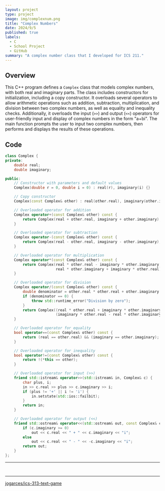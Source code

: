 ```yaml
---
layout: project
type: project
image: img/complexnum.png
title: "Complex Numbers"
date: 2024/9/5
published: true
labels:
  - C
  - School Project
  - GitHub
summary: "A complex number class that I developed for ICS 211."
---
```


## Overview

This C++ program defines a `Complex` class that models complex numbers, with both real and imaginary parts. 
The class includes constructors for initialization, including a copy constructor. 
It overloads several operators to allow arithmetic operations such as addition, subtraction, multiplication, and division between two complex numbers, 
as well as equality and inequality checks. Additionally, it overloads the input (`>>`) and output (`<<`) 
operators for user-friendly input and display of complex numbers in the form "a+bi". The main function prompts the user to input two complex numbers, 
then performs and displays the results of these operations.

## Code

```cpp
class Complex {
private:
    double real;
    double imaginary;

public:
    // Constructor with parameters and default values
    Complex(double r = 0, double i = 0) : real(r), imaginary(i) {}

    // Copy constructor
    Complex(const Complex& other) : real(other.real), imaginary(other.imaginary) {}

    // Overloaded operator for addition
    Complex operator+(const Complex& other) const {
        return Complex(real + other.real, imaginary + other.imaginary);
    }

    // Overloaded operator for subtraction
    Complex operator-(const Complex& other) const {
        return Complex(real - other.real, imaginary - other.imaginary);
    }

    // Overloaded operator for multiplication
    Complex operator*(const Complex& other) const {
        return Complex(real * other.real - imaginary * other.imaginary, 
                       real * other.imaginary + imaginary * other.real);
    }

    // Overloaded operator for division
    Complex operator/(const Complex& other) const {
        double denominator = other.real * other.real + other.imaginary * other.imaginary;
        if (denominator == 0) {
            throw std::runtime_error("Division by zero");
        }
        return Complex((real * other.real + imaginary * other.imaginary) / denominator,
                       (imaginary * other.real - real * other.imaginary) / denominator);
    }

    // Overloaded operator for equality
    bool operator==(const Complex& other) const {
        return (real == other.real) && (imaginary == other.imaginary);
    }

    // Overloaded operator for inequality
    bool operator!=(const Complex& other) const {
        return !(*this == other);
    }

    // Overloaded operator for input (>>)
    friend std::istream& operator>>(std::istream& in, Complex& c) {
        char plus, i;
        in >> c.real >> plus >> c.imaginary >> i;
        if (plus != '+' || i != 'i') {
            in.setstate(std::ios::failbit);
        }
        return in;
    }

    // Overloaded operator for output (<<)
    friend std::ostream& operator<<(std::ostream& out, const Complex& c) {
        if (c.imaginary >= 0)
            out << c.real << " + " << c.imaginary << "i";
        else
            out << c.real << " - " << -c.imaginary << "i";
        return out;
    }
};
```
<hr>

<pre>

</pre>

<hr>

<a href="https://github.com/jogarces/ics-313-text-game">
  <i class="large github icon" style="font-size: 200px; width: 200px; height: 200px;"></i> jogarces/ics-313-text-game
</a>
</a>
